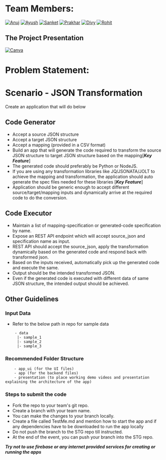 # Team Members:

[![Anuj][linkedin-shield1]][contributors-url1]
[![Ayush][linkedin-shield2]][contributors-url2]
[![Sanket][linkedin-shield3]][contributors-url3]
[![Prakhar][linkedin-shield4]][contributors-url4]
[![Divy][linkedin-shield5]][contributors-url5]
[![Rohit][linkedin-shield6]][contributors-url6]


## The Project Presentation
[![Canva][canva-shield]][canva-url]

# Problem Statement:

# Scenario -  JSON Transformation

Create an application that will do below

## Code Generator
+ Accept a source JSON structure
+ Accept a target JSON structure
+ Accept a mapping (provided in a CSV format)
+ Build an app that will generate the code required to transform the source JSON structure to target JSON structure based on the mapping[***Key Feature***]
+ The generated code should preferably be Python or NodeJS.
+ If you are using any transformation libraries like JQ/JSONATA/JOLT to achieve the mapping and transformation, the application should auto generate the spec files needed for these libraries [***Key Feature***]
+ Application should be generic enough to accept different source/target/mapping inputs and dynamically arrive at the required code to do the conversion.

## Code Executor 

+ Maintain a list of mapping-specification or generated-code specification by name. 
+ Expose an REST API endpoint which will accept source_json and specification name as input. 
+ REST API should accept the source_json, apply the transformation dynamically based on the generated code and respond back with transformed json. 
+ Based on the inputs received, automatically pick up the generated code and execute the same. 
+ Output should be the intended transformed JSON. 
+ Even if the generated code is executed with different data of same JSON structure, the intended output should be achieved.


## Other Guidelines

### Input Data
+ Refer to the below path in repo for sample data
       
       - data
        |- sample_1
        |- sample_2
        |- sample_3
        
### Recommended Folder Structure
        - app_ui (for the UI files)
        - app (for the backend files)
        - presentation (to place working demo videos and presentation explaining the architecture of the app)

### Steps to submit the code
+ Fork the repo to your team's git repo.
+ Create a branch with your team name.
+ You can make the changes to your branch locally.
+ Create a file called TestMe.md and mention  how to start the app and if any dependencies have to be downloaded to run the app locally
+ Do not push the branch to the STG repo till instructed.
+ At the end of the event, you can push your branch into the STG repo.

***Try not to use firebase or any internet provided services for creating or running the apps***


<!-- MARKDOWN LINKS & IMAGES -->
<!-- https://www.markdownguide.org/basic-syntax/#reference-style-links -->
[linkedin-shield1]: https://img.shields.io/static/v1?label=&message=Anuj&color=black&style=for-the-badge&logo=linkedin
[linkedin-shield2]: https://img.shields.io/static/v1?label=&message=Ayush&color=black&style=for-the-badge&logo=linkedin
[linkedin-shield3]: https://img.shields.io/static/v1?label=&message=Sanket&color=black&style=for-the-badge&logo=linkedin
[linkedin-shield4]: https://img.shields.io/static/v1?label=&message=Prakhar&color=black&style=for-the-badge&logo=linkedin
[linkedin-shield5]: https://img.shields.io/static/v1?label=&message=Divy&color=black&style=for-the-badge&logo=linkedin
[linkedin-shield6]: https://img.shields.io/static/v1?label=&message=Rohit&color=black&style=for-the-badge&logo=linkedin
[canva-shield]: https://img.shields.io/static/v1?label=&message=Click-Here&color=black&style=for-the-badge&logo=Canva
[contributors-url1]: https://www.linkedin.com/in/awasthi-anuj/
[contributors-url2]: https://github.com/ayushbhaimehta
[contributors-url3]: https://www.linkedin.com/in/sanket-kumar-singh-b698191b8/
[contributors-url4]: https://www.linkedin.com/in/prakhartomar53/
[contributors-url5]: https://www.linkedin.com/in/divy-goyal/
[contributors-url6]: https://www.linkedin.com/in/rohitbishla/
[canva-url]: https://www.canva.com/design/DAFS3yxCXzE/RnURgu4sTkfu4JO1hSVWPQ/edit?utm_content=DAFS3yxCXzE&utm_campaign=designshare&utm_medium=link2&utm_source=sharebutton
